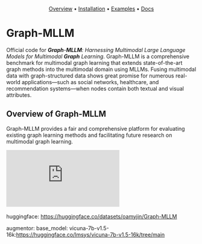 <p align="center">
  <a href="#Graph-MLLM">Overview</a> •
  <a href="#installation">Installation</a> •
  <a href="">Examples</a> •
  <a href="">Docs</a>
</p>

# Graph-MLLM

Official code for ***Graph**-**MLLM**: Harnessing Multimodal Large Language Models for Multimodal **Graph** Learning*. Graph-MLLM is a comprehensive benchmark for multimodal graph learning that extends state-of-the-art graph methods into the multimodal domain using MLLMs. Fusing multimodal data with graph-structured data shows great promise for numerous real-world applications—such as social networks, healthcare, and recommendation systems—when nodes contain both textual and visual attributes.


## Overview of Graph-MLLM

Graph-MLLM provides a fair and comprehensive platform for evaluating existing graph learning methods and facilitating future research on multimodal graph learning.

![graphmllm](https://github.com/oamyjin/Graph-MLLM/blob/main/docs/graphmllm.pdf)




huggingface: https://huggingface.co/datasets/oamyjin/Graph-MLLM


augmentor: base_model: vicuna-7b-v1.5-16k:https://huggingface.co/lmsys/vicuna-7b-v1.5-16k/tree/main

